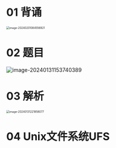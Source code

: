 # 01 背诵

<img src="https://cvp.oss-cn-shanghai.aliyuncs.com/picgo/202402010845062.png" alt="image-20240201084556921" style="zoom:50%;" />



# 02 题目

![image-20240131153740389](https://cvp.oss-cn-shanghai.aliyuncs.com/picgo/202401311537504.png)



# 03 解析

<img src="https://cvp.oss-cn-shanghai.aliyuncs.com/picgo/202401312218305.png" alt="image-20240131221858077" style="zoom: 50%;" />



# 04 Unix文件系统UFS



